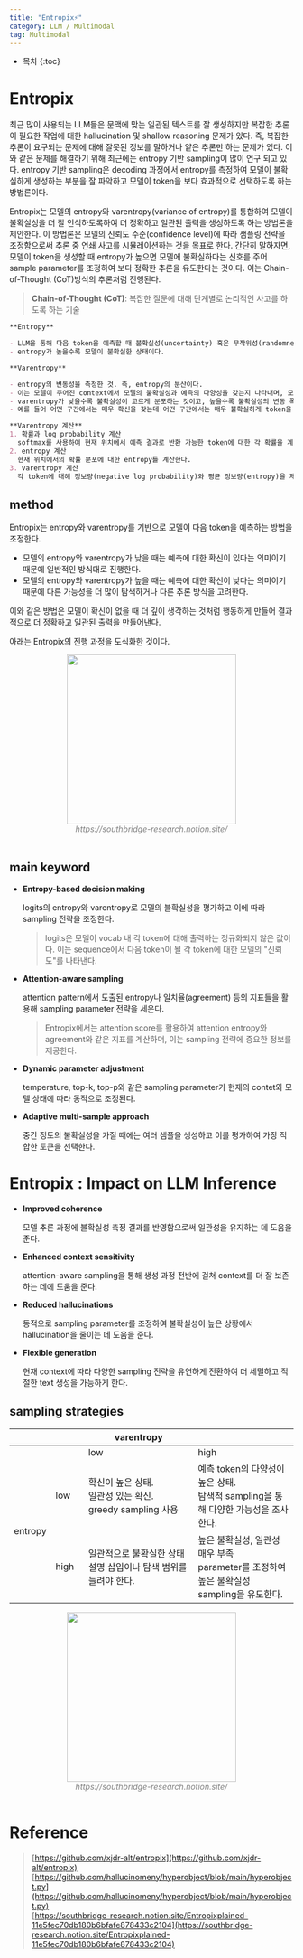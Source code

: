 ```yaml
---
title: "Entropix⚡"
category: LLM / Multimodal
tag: Multimodal
---
```








* 목차
{:toc}










# Entropix
최근 많이 사용되는 LLM들은 문맥에 맞는 일관된 텍스트를 잘 생성하지만 복잡한 추론이 필요한 작업에 대한 hallucination 및 shallow reasoning 문제가 있다. 즉, 복잡한 추론이 요구되는 문제에 대해 잘못된 정보를 말하거나 얕은 추론만 하는 문제가 있다. 이와 같은 문제를 해결하기 위해 최근에는 entropy 기반 sampling이 많이 연구 되고 있다. entropy 기반 sampling은 decoding 과정에서 entropy를 측정하여 모델이 불확실하게 생성하는 부분을 잘 파악하고 모델이 token을 보다 효과적으로 선택하도록 하는 방법론이다. 

Entropix는 모델의 entropy와 varentropy(variance of entropy)를 통합하여 모델이 불확실성을 더 잘 인식하도록하여 더 정확하고 일관된 출력을 생성하도록 하는 방법론을 제안한다. 이 방법론은 모델의 신뢰도 수준(confidence level)에 따라 샘플링 전략을 조정함으로써 추론 중 연쇄 사고를 시뮬레이션하는 것을 목표로 한다. 간단히 말하자면, 모델이 token을 생성할 때 entropy가 높으면 모델에 불확실하다는 신호를 주어 sample parameter를 조정하여 보다 정확한 추론을 유도한다는 것이다. 이는 Chain-of-Thought (CoT)방식의 추론처럼 진행된다.

> **Chain-of-Thought (CoT)**: 복잡한 질문에 대해 단계별로 논리적인 사고를 하도록 하는 기술

```markdown
**Entropy**

- LLM을 통해 다음 token을 예측할 때 불확실성(uncertainty) 혹은 무작위성(randomness)을 측정하여 다음 token에 대한 확률분포가 얼마나 넒게 퍼져있는지 정량화한 것으로, 모델이 다음 token을 예측할 때 얼마나 불확실한지 측정하는 지표가 된다.
- entropy가 높을수록 모델이 불확실한 상태이다.

**Varentropy**

- entropy의 변동성을 측정한 것. 즉, entropy의 분산이다.
- 이는 모델이 주어진 context에서 모델의 불확실성과 예측의 다양성을 갖는지 나타내며, 모델이 token을 예측하는 과정이 얼마나 안정적인지 보여주는 지표이다.
- varentropy가 낮을수록 불확실성이 고르게 분포하는 것이고, 높을수록 불확실성의 변동 폭이 크다는 것이다.
- 예를 들어 어떤 구간에서는 매우 확신을 갖는데 어떤 구간에서는 매우 불확실하게 token을 예측하면 varentropy가 높게 측정된다.

**Varentropy 계산**
1. 확률과 log probability 계산
  softmax를 사용하여 현재 위치에서 예측 결과로 반환 가능한 token에 대한 각 확률을 계산하고, 그들의 log probability를 산출한다.
2. entropy 계산
  현재 위치에서의 확률 분포에 대한 entropy를 계산한다.
3. varentropy 계산
  각 token에 대해 정보량(negative log probability)와 평균 정보량(entropy)을 제곱하고, 이를 해당 token의 확률에 더한다.
```

## method

Entropix는 entropy와 varentropy를 기반으로 모델이 다음 token을 예측하는 방법을 조정한다.

- 모델의 entropy와 varentropy가 낮을 때는 예측에 대한 확신이 있다는 의미이기 때문에 일반적인 방식대로 진행한다.
- 모델의 entropy와 varentropy가 높을 때는 예측에 대한 확신이 낮다는 의미이기 때문에 다른 가능성을 더 많이 탐색하거나 다른 추론 방식을 고려한다.

이와 같은 방법은 모델이 확신이 없을 때 더 깊이 생각하는 것처럼 행동하게 만들어 결과적으로 더 정확하고 일관된 출력을 만들어낸다.

아래는 Entropix의 진행 과정을 도식화한 것이다.

<center><img width="300" src="https://github.com/user-attachments/assets/56757316-38d4-4142-ab85-bcda49a30e09"></center>
<center><em style="color:gray;">https://southbridge-research.notion.site/</em></center><br>

## main keyword

- **Entropy-based decision making**

  logits의 entropy와 varentropy로 모델의 불확실성을 평가하고 이에 따라 sampling 전략을 조정한다. 

  > logits은 모델이 vocab 내 각 token에 대해 출력하는 정규화되지 않은 값이다. 이는 sequence에서 다음 token이 될 각 token에 대한 모델의 "신뢰도"를 나타낸다.

- **Attention-aware sampling**

  attention pattern에서 도출된 entropy나 일치율(agreement) 등의 지표들을 활용해 sampling parameter 전략을 세운다.

  > Entropix에서는 attention score를 활용하여 attention entropy와 agreement와 같은 지표를 계산하며, 이는 sampling 전략에 중요한 정보를 제공한다.

- **Dynamic parameter adjustment**

  temperature, top-k, top-p와 같은 sampling parameter가 현재의 contet와 모델 상태에 따라 동적으로 조정된다.

- **Adaptive multi-sample approach**

  중간 정도의 불확실성을 가질 때에는 여러 샘플을 생성하고 이를 평가하여 가장 적합한 토큰을 선택한다.
  
# Entropix : Impact on LLM Inference

- **Improved coherence**

  모델 추론 과정에 불확실성 측정 결과를 반영함으로써 일관성을 유지하는 데 도움을 준다.

- **Enhanced context sensitivity**

  attention-aware sampling을 통해 생성 과정 전반에 걸쳐 context를 더 잘 보존하는 데에 도움을 준다.

- **Reduced hallucinations**

  동적으로 sampling parameter를 조정하여 불확실성이 높은 상황에서 hallucination을 줄이는 데 도움을 준다.

- **Flexible generation**

  현재 context에 따라 다양한 sampling 전략을 유연하게 전환하여 더 세밀하고 적절한 text 생성을 가능하게 한다.

## sampling strategies
<html>
  <table border="0" cellpadding="0" cellspacing="0" width="714" style="">
    <thead>
      <tr height="23" style="height:17.4pt">
        <th>　</th>
        <th>　</th>
        <th>varentropy</th>
        <th>　</th>
      </tr>
    </thead>
   <colgroup><col width="70" span="2" style="width:53pt">
   <col width="302" style="mso-width-source:userset;mso-width-alt:9651;width:226pt">
   <col width="272" style="mso-width-source:userset;mso-width-alt:8704;width:204pt">
   </colgroup>
    <tbody>
      <tr height="23" style="height:17.4pt">
        <td height="23" class="xl70" style="height:17.4pt">　</td>
        <td class="xl71">　</td>
        <td class="xl67" style="border-top:none;border-left:none">low</td>
        <td class="xl67" style="border-top:none;border-left:none">high</td>
      </tr>
      <tr height="74" style="mso-height-source:userset;height:55.2pt">
        <td rowspan="2" height="144" class="xl65" style="height:107.4pt;border-top:none">entropy</td>
        <td class="xl67" style="border-top:none;border-left:none">low</td>
        <td class="xl66" width="302" style="border-top:none;border-left:none;width:226pt">확신이
    높은 상태. <br>
      일관성 있는 확신.<br>
      greedy sampling 사용</td>
        <td class="xl66" width="272" style="border-top:none;border-left:none;width:204pt">예측
    token의 다양성이 높은 상태.<br>
      탐색적 sampling을 통해 다양한 가능성을 조사한다.</td>
      </tr>
      <tr height="70" style="height:52.2pt">
        <td height="70" class="xl67" style="height:52.2pt;border-top:none;border-left:
    none">high</td>
        <td class="xl66" width="302" style="border-top:none;border-left:none;width:226pt">일관적으로
    불확실한 상태<br>
      설명 삽입이나 탐색 범위를 늘려야 한다.</td>
        <td class="xl66" width="272" style="border-top:none;border-left:none;width:204pt">높은
    불확실성, 일관성 매우 부족<br>
      parameter를 조정하여 높은 불확실성 sampling을 유도한다.</td>
      </tr>
    </tbody>
  </table>
</html>

<center><img width="300" src="https://github.com/user-attachments/assets/1dc7fd35-57c6-4335-96f6-85c50ece7fa5"></center>
<center><em style="color:gray;">https://southbridge-research.notion.site/</em></center><br>

# Reference

> [https://github.com/xjdr-alt/entropix](https://github.com/xjdr-alt/entropix)<br>
> [https://github.com/hallucinomeny/hyperobject/blob/main/hyperobject.py](https://github.com/hallucinomeny/hyperobject/blob/main/hyperobject.py)<br>
> [https://southbridge-research.notion.site/Entropixplained-11e5fec70db180b6bfafe878433c2104](https://southbridge-research.notion.site/Entropixplained-11e5fec70db180b6bfafe878433c2104)<br>
